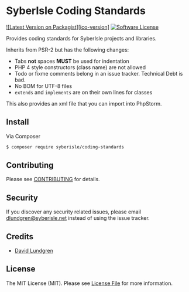 # SyberIsle Coding Standards

[![Latest Version on Packagist][ico-version]][link-packagist]
[![Software License][ico-license]](LICENSE.md)

Provides coding standards for SyberIsle projects and libraries.

Inherits from PSR-2 but has the following changes:

- Tabs **not** spaces **MUST** be used for indentation
- PHP 4 style constructors (class name) are not allowed
- Todo or fixme comments belong in an issue tracker. Technical Debt is bad.
- No BOM for UTF-8 files
- `extends` and `implements` are on their own lines for classes

This also provides an xml file that you can import into PhpStorm.

## Install

Via Composer

``` bash
$ composer require syberisle/coding-standards
```

## Contributing

Please see [CONTRIBUTING](CONTRIBUTING.md) for details.

## Security

If you discover any security related issues, please email dlundgren@syberisle.net instead of using the issue tracker.

## Credits

- [David Lundgren][link-author]

## License

The MIT License (MIT). Please see [License File](LICENSE.md) for more information.

[ico-license]: https://img.shields.io/badge/license-MIT-brightgreen.svg?style=flat-square
[link-packagist]: https://packagist.org/packages/syberisle/coding-standards
[link-author]: https://github.com/dlundgren



